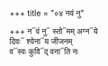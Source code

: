 +++
title = "०४ नवं नु"

+++
न᳓वं नु᳓ स्तो᳓मम् अग्न᳓ये  
दिवः᳓ श्येना᳓य जीजनम्  
व᳓स्वः कुवि᳓द् वना᳓ति नः